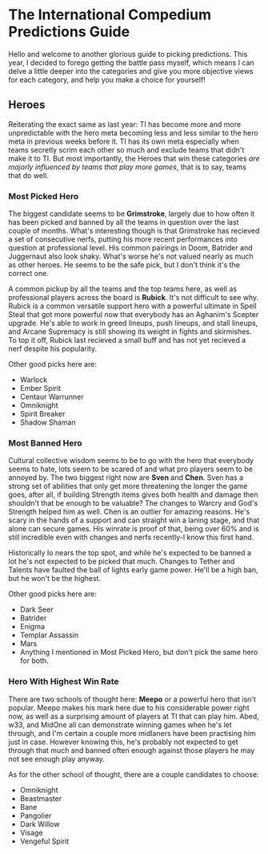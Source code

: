 # The International Compedium Predictions Guide

Hello and welcome to another glorious guide to picking predictions. This year, I decided to forego getting the battle pass myself, which means I can delve a little deeper into the categories and give you more objective views for each category, and help you make a choice for yourself!

## Heroes
Reiterating the exact same as last year: TI has become more and more unpredictable with the hero meta becoming less and less similar to the hero meta in previous weeks before it. TI has its own meta especially when teams secretly scrim each other so much and exclude teams that didn't make it to TI. But most importantly, the Heroes that win these categories *are majorly influenced by teams that play more games*, that is to say, teams that do well.

### Most Picked Hero

The biggest candidate seems to be **Grimstroke**, largely due to how often it has been picked and banned by all the teams in question over the last couple of months. What's interesting though is that Grimstroke has recieved a set of consecutive nerfs, putting his more recent performances into question at professional level. His common pairings in Doom, Batrider and Juggernaut also look shaky. What's worse he's not valued nearly as much as other heroes. He seems to be the safe pick, but I don't think it's the correct one.

A common pickup by all the teams and the top teams here, as well as professional players across the board is **Rubick**. It's not difficult to see why. Rubick is a common versatile support hero with a powerful ultimate in Spell Steal that got more powerful now that everybody has an Aghanim's Scepter upgrade. He's able to work in greed lineups, push lineups, and stall lineups, and Arcane Supremacy is still showing its weight in fights and skirmishes. To top it off, Rubick last recieved a small buff and has not yet recieved a nerf despite his popularity.

Other good picks here are:
 - Warlock
 - Ember Spirit
 - Centaur Warrunner
 - Omniknight
 - Spirit Breaker
 - Shadow Shaman
 
### Most Banned Hero

Cultural collective wisdom seems to be to go with the hero that everybody seems to hate, lots seem to be scared of and what pro players seem to be annoyed by. The two biggest right now are **Sven** and **Chen**. Sven has a strong set of abilities that only get more threatening the longer the game goes, after all, if building Strength items gives both health and damage then shouldn't that be enough to be valuable? The changes to Warcry and God's Strength helped him as well. Chen is an outlier for amazing reasons. He's scary in the hands of a support and can straight win a laning stage, and that alone can secure games. His winrate is proof of that, being over 60% and is still incredible even with changes and nerfs recently-I know this first hand.

Historically Io nears the top spot, and while he's expected to be banned a lot he's not expected to be picked that much. Changes to Tether and Talents have faulted the ball of lights early game power. He'll be a high ban, but he won't be the highest.

Other good picks here are:

 - Dark Seer
 - Batrider
 - Enigma
 - Templar Assassin
 - Mars
 - Anything I mentioned in Most Picked Hero, but don't pick the same hero for both.
 
### Hero With Highest Win Rate

There are two schools of thought here: **Meepo** or a powerful hero that isn't popular. Meepo makes his mark here due to his considerable power right now, as well as a surprising amount of players at TI that can play him. Abed, w33, and MidOne all can demonstrate winning games when he's let through, and I'm certain a couple more midlaners have been practising him just in case. However knowing this, he's probably not expected to get through that much and banned often enough against those players he may not see enough play anyway.

As for the other school of thought, there are a couple candidates to choose:

 - Omniknight
 - Beastmaster
 - Bane
 - Pangolier
 - Dark Willow
 - Visage
 - Vengeful Spirit
